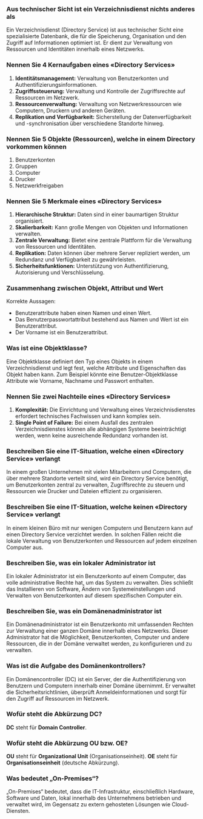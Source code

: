 ### Aus technischer Sicht ist ein Verzeichnisdienst nichts anderes als
Ein Verzeichnisdienst (Directory Service) ist aus technischer Sicht eine spezialisierte Datenbank, die für die Speicherung, Organisation und den Zugriff auf Informationen optimiert ist. Er dient zur Verwaltung von Ressourcen und Identitäten innerhalb eines Netzwerks.

### Nennen Sie 4 Kernaufgaben eines «Directory Services»
1. **Identitätsmanagement:** Verwaltung von Benutzerkonten und Authentifizierungsinformationen.
2. **Zugriffssteuerung:** Verwaltung und Kontrolle der Zugriffsrechte auf Ressourcen im Netzwerk.
3. **Ressourcenverwaltung:** Verwaltung von Netzwerkressourcen wie Computern, Druckern und anderen Geräten.
4. **Replikation und Verfügbarkeit:** Sicherstellung der Datenverfügbarkeit und -synchronisation über verschiedene Standorte hinweg.

### Nennen Sie 5 Objekte (Ressourcen), welche in einem Directory vorkommen können
1. Benutzerkonten
2. Gruppen
3. Computer
4. Drucker
5. Netzwerkfreigaben

### Nennen Sie 5 Merkmale eines «Directory Services»
1. **Hierarchische Struktur:** Daten sind in einer baumartigen Struktur organisiert.
2. **Skalierbarkeit:** Kann große Mengen von Objekten und Informationen verwalten.
3. **Zentrale Verwaltung:** Bietet eine zentrale Plattform für die Verwaltung von Ressourcen und Identitäten.
4. **Replikation:** Daten können über mehrere Server repliziert werden, um Redundanz und Verfügbarkeit zu gewährleisten.
5. **Sicherheitsfunktionen:** Unterstützung von Authentifizierung, Autorisierung und Verschlüsselung.

### Zusammenhang zwischen Objekt, Attribut und Wert
Korrekte Aussagen:
- Benutzerattribute haben einen Namen und einen Wert.
- Das Benutzerpasswortattribut bestehend aus Namen und Wert ist ein Benutzerattribut.
- Der Vorname ist ein Benutzerattribut.

### Was ist eine Objektklasse?
Eine Objektklasse definiert den Typ eines Objekts in einem Verzeichnisdienst und legt fest, welche Attribute und Eigenschaften das Objekt haben kann. Zum Beispiel könnte eine Benutzer-Objektklasse Attribute wie Vorname, Nachname und Passwort enthalten.

### Nennen Sie zwei Nachteile eines «Directory Services»
1. **Komplexität:** Die Einrichtung und Verwaltung eines Verzeichnisdienstes erfordert technisches Fachwissen und kann komplex sein.
2. **Single Point of Failure:** Bei einem Ausfall des zentralen Verzeichnisdienstes können alle abhängigen Systeme beeinträchtigt werden, wenn keine ausreichende Redundanz vorhanden ist.

### Beschreiben Sie eine IT-Situation, welche einen «Directory Service» verlangt
In einem großen Unternehmen mit vielen Mitarbeitern und Computern, die über mehrere Standorte verteilt sind, wird ein Directory Service benötigt, um Benutzerkonten zentral zu verwalten, Zugriffsrechte zu steuern und Ressourcen wie Drucker und Dateien effizient zu organisieren.

### Beschreiben Sie eine IT-Situation, welche keinen «Directory Service» verlangt
In einem kleinen Büro mit nur wenigen Computern und Benutzern kann auf einen Directory Service verzichtet werden. In solchen Fällen reicht die lokale Verwaltung von Benutzerkonten und Ressourcen auf jedem einzelnen Computer aus.

### Beschreiben Sie, was ein lokaler Administrator ist
Ein lokaler Administrator ist ein Benutzerkonto auf einem Computer, das volle administrative Rechte hat, um das System zu verwalten. Dies schließt das Installieren von Software, Ändern von Systemeinstellungen und Verwalten von Benutzerkonten auf diesem spezifischen Computer ein.

### Beschreiben Sie, was ein Domänenadministrator ist
Ein Domänenadministrator ist ein Benutzerkonto mit umfassenden Rechten zur Verwaltung einer ganzen Domäne innerhalb eines Netzwerks. Dieser Administrator hat die Möglichkeit, Benutzerkonten, Computer und andere Ressourcen, die in der Domäne verwaltet werden, zu konfigurieren und zu verwalten.

### Was ist die Aufgabe des Domänenkontrollers?
Ein Domänencontroller (DC) ist ein Server, der die Authentifizierung von Benutzern und Computern innerhalb einer Domäne übernimmt. Er verwaltet die Sicherheitsrichtlinien, überprüft Anmeldeinformationen und sorgt für den Zugriff auf Ressourcen im Netzwerk.

### Wofür steht die Abkürzung DC?
**DC** steht für **Domain Controller**.

### Wofür steht die Abkürzung OU bzw. OE?
**OU** steht für **Organizational Unit** (Organisationseinheit).
**OE** steht für **Organisationseinheit** (deutsche Abkürzung).

### Was bedeutet „On-Premises“?
„On-Premises“ bedeutet, dass die IT-Infrastruktur, einschließlich Hardware, Software und Daten, lokal innerhalb des Unternehmens betrieben und verwaltet wird, im Gegensatz zu extern gehosteten Lösungen wie Cloud-Diensten.